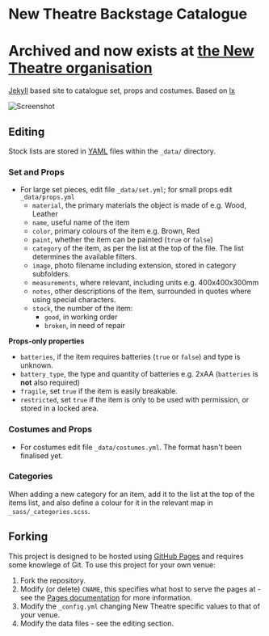 # New Theatre Backstage Catalogue

# Archived and now exists at [the New Theatre organisation](http://github.com/newtheatre/backstage)

[Jekyll](http://jekyllrb.com/) based site to catalogue set, props and costumes. Based on [lx](http://github.com/newtheatre/lx)

![Screenshot](https://github.com/samozzy/backstage/blob/gh-pages/backstage.png?raw=true)

## Editing

Stock lists are stored in [YAML](http://yaml.org/) files within the `_data/` directory.

### Set and Props 

- For large set pieces, edit file `_data/set.yml`; for small props edit `_data/props.yml`
  - `material`, the primary materials the object is made of e.g. Wood, Leather
  - `name`, useful name of the item 
  - `color`, primary colours of the item e.g. Brown, Red
  - `paint`, whether the item can be painted (`true` or `false`)
  - `category` of the item, as per the list at the top of the file. The list determines the available filters.
  - `image`, photo filename including extension, stored in category subfolders.
  - `measurements`, where relevant, including units e.g. 400x400x300mm
  - `notes`, other descriptions of the item, surrounded in quotes where using special characters.
  - `stock`, the number of the item:
    - `good`, in working order
    - `broken`, in need of repair

**Props-only properties**
  - `batteries`, if the item requires batteries (`true` or `false`) and type is unknown.
  - `battery_type`, the type and quantity of batteries e.g. 2xAA (`batteries` is **not** also required)
  - `fragile`, set `true` if the item is easily breakable.
  - `restricted`, set `true` if the item is only to be used with permission, or stored in a locked area.

### Costumes and Props

- For costumes edit file `_data/costumes.yml`. The format hasn't been finalised yet.

### Categories

When adding a new category for an item, add it to the list at the top of the items list, and also define a colour for it in the relevant map in `_sass/_categories.scss`.

## Forking

This project is designed to be hosted using [GitHub Pages](https://pages.github.com/) and requires some knowlege of Git. To use this project for your own venue:

1. Fork the repository.
2. Modify (or delete) `CNAME`, this specifies what host to serve the pages at - see the [Pages documentation](https://help.github.com/articles/adding-a-cname-file-to-your-repository/) for more information.
3. Modify the `_config.yml` changing New Theatre specific values to that of your venue.
4. Modify the data files - see the editing section.
